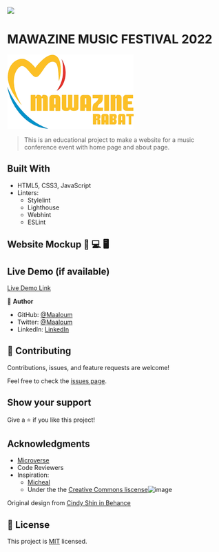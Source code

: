 ![](https://img.shields.io/badge/Microverse-blueviolet)
# MAWAZINE MUSIC FESTIVAL 2022
![MMF 2022 logo](mawazine.png)

> This is an educational project to make a website for a music conference event with home page and about page.

## Built With

- HTML5, CSS3, JavaScript
- Linters:
  - Stylelint
  - Lighthouse
  - Webhint
  - ESLint

## Website Mockup 📱 💻 🖥️

## Live Demo (if available)

[Live Demo Link](https://livedemo.com)

👤 **Author**

- GitHub: [@Maaloum](https://github.com/maaloum)
- Twitter: [@Maaloum](https://twitter.com/twitterhandle)
- LinkedIn: [LinkedIn](https://linkedin.com/in/linkedinhandle)


## 🤝 Contributing

Contributions, issues, and feature requests are welcome!

Feel free to check the [issues page](../../issues/).

## Show your support

Give a ⭐️ if you like this project!
## Acknowledgments

- [Microverse](microverse.org)
- Code Reviewers
- Inspiration:
  - [Micheal](https://github.com/michael-duke/)
  - []()
Under the the [Creative Commons liscense](https://creativecommons.org/licenses/by-nc/4.0/)<img width="300" alt="image" src="https://user-images.githubusercontent.com/84629565/181086933-d5bcdb09-da51-40f6-b0f8-a1f191614257.png">

Original design from [Cindy Shin in Behance](https://www.behance.net/gallery/29845175/CC-Global-Summit-2015)
## 📝 License

This project is [MIT](./MIT.md) licensed.
